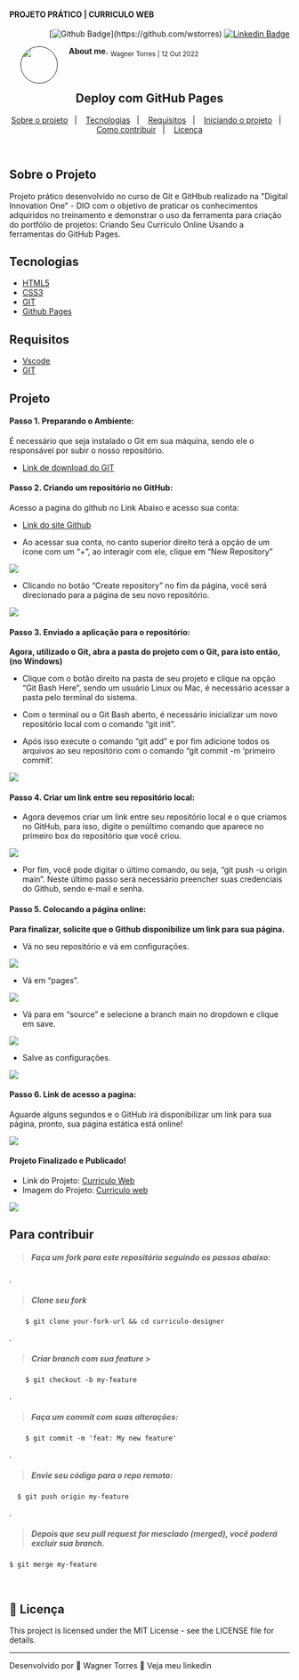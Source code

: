 #### PROJETO PRÁTICO | CURRICULO WEB<!--Obrigatorio-->



<div class="social social-user" align="right" width-full border color-bg-default>



[![Github Badge](https://img.shields.io/badge/-Github-000?style=flat-square&logo=Github&logoColor=white&link=(https://github.com/wstorres))](https://github.com/wstorres) [![Linkedin Badge](https://img.shields.io/badge/-LinkedIn-blue?style=flat-square&logo=Linkedin&logoColor=white&link=https://www.linkedin.com/in/wstorres/)](https://www.linkedin.com/in/wstorres/)
</div>


<div class="avatar avatar-user width-full border color-bg-default">
<img align="left" width="65" height="65" style="border-radius: 65px" 
border="1" hspace="20" src="https://avatars.githubusercontent.com/u/44095306?v=4">

<strong>About me.</strong>
<sub>Wagner Torres | 12 Out 2022</sub>
</div>



<br />


<!--Título do Projeto-->
<h2 align="center">Deploy com GitHub Pages</h1>


<!--
<p align="center">
  <img alt="GitHub top language" src="https://img.shields.io/github/languages/top/wstorres/gobarber-admin?color=%FF9000">

   
  <img alt="Repository size" src="https://img.shields.io/github/repo-size/wstorres/gobarber-admin?color=%235636D3">
  
  <a href="https://github.com/wstorres/gobarber-admin/commits/master">
    <img alt="GitHub last commit" src="https://img.shields.io/github/last-commit/wstorres/gobarber-admin?color=%235636D3">
  </a>
  
  <a href="https://github.com/danilods/gobarber-admin/issues">
    <img alt="Repository issues" src="https://img.shields.io/github/issues/wstorres/gobarber-admin?color=%235636D3">
  </a>
  
  <img alt="GitHub" src="https://img.shields.io/github/license/wstorres/gobarber-admin?color=%235636D3">
</p>
-->

<p align="center">
  <a href="#-about-the-project">Sobre o projeto</a>&nbsp;&nbsp;&nbsp;|&nbsp;&nbsp;&nbsp;
  <a href="#-technologies">Tecnologias</a>&nbsp;&nbsp;&nbsp;|&nbsp;&nbsp;&nbsp;
  <a href="#-requisitos">Requisitos</a>&nbsp;&nbsp;&nbsp;|&nbsp;&nbsp;&nbsp;
  <a href="#-projeto">Iniciando o projeto</a>&nbsp;&nbsp;&nbsp;|&nbsp;&nbsp;&nbsp;
  <a href="#-how-to-contribute">Como contribuir</a>&nbsp;&nbsp;&nbsp;|&nbsp;&nbsp;&nbsp;
  <a href="#-license">Licença</a>
</p>



<br />

## Sobre o Projeto

 Projeto prático desenvolvido no curso de Git e GitHbub realizado na "Digital Innovation One" - DIO com o objetivo de praticar os conhecimentos adquiridos no treinamento e demonstrar o uso da ferramenta para criação do portfólio de projetos: Criando Seu Currículo Online Usando a ferramentas do GitHub Pages.


## Tecnologias

- [HTML5](#)
- [CSS3](#)
- [GIT](#)
- [Github Pages](#)

<!--

- [Node.js](https://nodejs.org/)
- [ReactJS](https://reactjs.org/)
- [React Native](https://reactnative.dev/)
- [TypeScript](https://www.typescriptlang.org/)
- [TypeORM](https://typeorm.io/#/)
- [Express](https://expressjs.com/pt-br/)
- [React Router DOM](https://reacttraining.com/react-router/)
- [React Navigation](https://reactnavigation.org/)
- [React Icons](https://react-icons.netlify.com/#/)
- [Styled Components](https://styled-components.com/)
- [Axios](https://github.com/axios/axios)
- [Eslint](https://eslint.org/)
- [Prettier](https://prettier.io/)
- [EditorConfig](https://editorconfig.org/)
- [Lazy Loading](https://pt.wikipedia.org/wiki/Lazy_loading)
- [Code Splitting](https://pt-br.reactjs.org/docs/code-splitting.html)

-->

## Requisitos

- [Vscode](#)
- [GIT](#) 
  
## Projeto

#### Passo 1. Preparando o Ambiente:

É necessário que seja instalado o Git em sua máquina, sendo ele o responsável por subir o nosso repositório.

- [Link de download do GIT](https://git-scm.com/downloads)

#### Passo 2. Criando um repositório no GitHub:

Acesso a pagina do github no Link Abaixo e acesso sua conta:
  
- [Link do site Github](https://github.com)


- Ao acessar sua conta, no canto superior direito terá a opção de um ícone com um “+”, ao interagir com ele, clique em “New Repository”
   
<img src="./img/deploy1.png">

<br />

 - Clicando no botão “Create repository” no fim da página, você será direcionado para a página de seu novo repositório.
   
 <img src="./img/deploy2.png">

<br /> 


#### Passo 3. Enviado a aplicação para o repositório:

**Agora, utilizado o Git, abra a pasta do projeto com o Git, para isto então, (no Windows)**

- Clique com o botão direito na pasta de seu projeto e clique na opção “Git Bash Here”, sendo um usuário Linux ou Mac, é necessário acessar a pasta pelo terminal do sistema.
   
- Com o terminal ou o Git Bash aberto, é necessário inicializar um novo repositório local com o comando “git init”.
  
- Após isso execute o comando “git add” e por fim adicione todos os arquivos ao seu repositório com o comando “git commit -m ‘primeiro commit’.

<img src="./img/deploy3.png">

<br /> 


#### Passo 4. Criar um link entre seu repositório local:

- Agora devemos criar um link entre seu repositório local e o que criamos no GitHub, para isso, digite o penúltimo comando que aparece no primeiro box do repositório que você criou.

<img src="./img/deploi4.jpg">
 
<br /> 

- Por fim, você pode digitar o último comando, ou seja, “git push -u origin main”. Neste último passo será necessário preencher suas credenciais do Github, sendo e-mail e senha.
   

#### Passo 5. Colocando a página online:

**Para finalizar, solicite que o Github disponibilize um link para sua página.**

- Vá no seu repositório e vá em configurações.

 <img src="./img/deploy5.jpg">

 <br />


- Vá em “pages”.

 <img src="./img/deploy6.png">

 <br />


- Vá para em “source” e selecione a branch main no dropdown e clique em save.

<img src="./img/deploy7.png">

 <br />

- Salve as configurações.
  

<img src="./img/deploy8.png">

<br />


#### Passo 6. Link de acesso a pagina:

Aguarde alguns segundos e o GitHub irá disponibilizar um link para sua página, pronto, sua página estática está online!

 <img src="./img/deploy9.png">

 <br />

#### Projeto Finalizado e Publicado!

 - Link do Projeto: [Curriculo Web](https://wstorres.github.io/curriculo-designer/)
- Imagem do Projeto: [Curriculo web](./img/deploy10.png)
  
<img src="./img/deploy10.png">


<br />


## Para contribuir

> ##### Faça um fork para este repositório seguindo os passos abaixo:
.
> ##### Clone seu fork  
        $ git clone your-fork-url && cd curriculo-designer
.

> ##### Criar branch com sua feature >

        $ git checkout -b my-feature

.

> ##### Faça um commit com suas alterações:

        $ git commit -m 'feat: My new feature'
.


> ##### Envie seu código para o repo remoto:

      $ git push origin my-feature
.
> ##### Depois que seu pull request for mesclado (merged), você poderá excluir sua branch.

    $ git merge my-feature

<br />

## 📝 Licença

This project is licensed under the MIT License - see the LICENSE file for details.

---

Desenvolvido por 💜 Wagner Torres 👋 Veja meu linkedin



